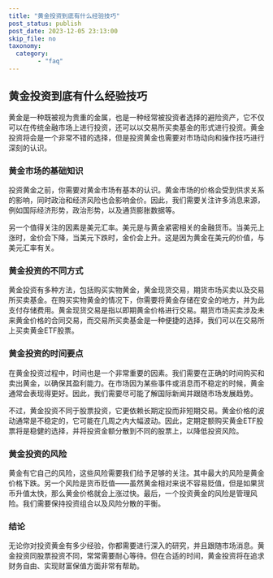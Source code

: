 ```yaml
---
title: "黄金投资到底有什么经验技巧"
post_status: publish
post_date: 2023-12-05 23:13:00
skip_file: no
taxonomy:
  category:
        - "faq"
---
```


## 黄金投资到底有什么经验技巧

黄金是一种既被视为贵重的金属，也是一种经常被投资者选择的避险资产，它不仅可以在传统金融市场上进行投资，还可以以交易所买卖基金的形式进行投资。黄金投资将会是一个非常不错的选择，但是投资黄金也需要对市场动向和操作技巧进行深刻的认识。

### 黄金市场的基础知识

投资黄金之前，你需要对黄金市场有基本的认识。黄金市场的价格会受到供求关系的影响，同时政治和经济风险也会影响金价。因此，我们需要关注许多消息来源，例如国际经济形势，政治形势，以及通货膨胀数据等。

另一个值得关注的因素是美元汇率。美元是与黄金紧密相关的金融货币。当美元上涨时，金价会下降，当美元下跌时，金价会上升。这是因为黄金在美元的价值，与美元汇率有关。

### 黄金投资的不同方式

黄金投资有多种方法，包括购买实物黄金，黄金现货交易，期货市场买卖以及交易所买卖基金。在购买实物黄金的情况下，你需要将黄金存储在安全的地方，并为此支付存储费用。黄金现货交易是指以即期黄金价格进行交易。期货市场买卖涉及未来黄金价格的合同交易，而交易所买卖基金是一种便捷的选择，我们可以在交易所上买卖黄金ETF股票。

### 黄金投资的时间要点

在黄金投资过程中，时间也是一个非常重要的因素。我们需要在正确的时间购买和卖出黄金，以确保其盈利能力。在市场因为某些事件或消息而不稳定的时候，黄金通常会表现得更好。因此，我们需要尽可能了解国际新闻并跟随市场发展趋势。

不过，黄金投资不同于股票投资，它更依赖长期定投而非短期交易。黄金价格的波动通常是不稳定的，它可能在几周之内大幅波动。因此，定期定额购买黄金ETF股票将是稳健的选择，并将投资金额分散到不同的股票上，以降低投资风险。

### 黄金投资的风险

黄金有它自己的风险，这些风险需要我们给予足够的关注。其中最大的风险是黄金价格下跌。另一个风险是货币贬值——虽然黄金相对来说不容易贬值，但是如果货币升值太快，那么黄金价格就会上涨过快。最后，一个投资黄金的风险是管理风险。我们需要保持投资组合以及风险分散的平衡。

### 结论

无论你对投资黄金有多少经验，你都需要进行深入的研究，并且跟随市场消息。黄金投资同股票投资不同，常常需要耐心等待。但在合适的时间，黄金投资将在追求财务自由、实现财富保值方面非常有帮助。
